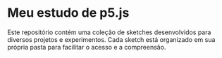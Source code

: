 # Meu estudo de p5.js
 Este repositório contém uma coleção de sketches desenvolvidos para diversos projetos e experimentos. Cada sketch está organizado em sua própria pasta para facilitar o acesso e a compreensão.

